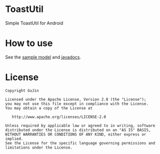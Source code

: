 # ToastUtil
Simple ToastUtil for Android

How to use
=======
See the [sample model][1] and [javadocs][2].

License
=======

    Copyright GuJin

    Licensed under the Apache License, Version 2.0 (the "License");
    you may not use this file except in compliance with the License.
    You may obtain a copy of the License at

       http://www.apache.org/licenses/LICENSE-2.0

    Unless required by applicable law or agreed to in writing, software
    distributed under the License is distributed on an "AS IS" BASIS,
    WITHOUT WARRANTIES OR CONDITIONS OF ANY KIND, either express or implied.
    See the License for the specific language governing permissions and
    limitations under the License.

[1]: https://github.com/GuJin/ToastUtil/tree/master/sample/src/main/java/com/gujin/toast/sample
[2]: https://gujin.github.io/ToastUtil/javadocs/1.0.0/index.html